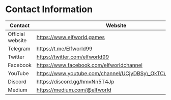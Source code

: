 # Contact Information

| Contact          | Website                                                    |
| ---------------- | ---------------------------------------------------------- |
| Official website | https://www.elfworld.games                                 |
| Telegram         | https://t.me/Elfworld99                                    |
| Twitter          | https://twitter.com/elfworld99                             |
| Facebook         | https://www.facebook.com/elfworldchannel                   |
| YouTube          | https://www.youtube.com/channel/UCjyDBSy\_OkTC\_q50tjpazPA |
| Discord          | https://discord.gg/hmvNn5T4Jp                              |
| Medium           | https://medium.com/@elfworld                               |
